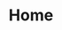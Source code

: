 ---
home: true
title: Home
heroImage: /images/hero.png
actions:
  - text: Bắt đầu nào →
    link: /guide/intro.md
    type: primary
  # - text: Hướng dẫn
  #   link: /guide/tutorial.md
  #   type: secondary
features:
  - title: 🎁 Hỗ trợ các học phần IT
    details: Cung cấp các học phần IT theo kế hoạch khóa 45 của trường đại học Cần Thơ
  - title: 🚀 Nhanh chóng, tiện lợi
    details: Truy cập với các thao tác mượt mà, tiện lợi, sử dụng đơn giản thích hợp cho mọi người mới sử dụng
  - title: 🔍 Tra cứu dễ dàng
    details: Tích hợp tính năng tra cứu siêu tiện lợi Alogia trên từng học phần và nhiều tính năng search
  - title: 🌙 Giao diện dark mode
    details: Hỗ trợ các giao diện tối giúp bạn có cái nhìn tuyệt vời và dịu mắt hơn khi đọc tài liệu
  - title: 💻 Cập nhật dài hạn
    details: Mình sẽ duy trì dự án này tới khi mình ra trường và sẽ hoàn thành nó sớm nhất có thể
  - title: 🖋 Bình luận mọi nơi
    details: Bạn hoàn toàn đưa góp ý của mình ở mỗi bài viết theo định dạng Markdown để xây dựng nội dung tốt hơn

footerHtml: true
footer: Copyright © 2021-<a href="https://facebook.com">Zenfection</a>
---
